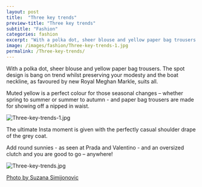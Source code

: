 ```yaml
---
layout: post
title:  "Three key trends"
preview-title: "Three key trends"
subtitle: "Fashion"
categories: fashion
excerpt: "With a polka dot, sheer blouse and yellow paper bag trousers. The spot design is bang on trend whilst preserving your modesty and the boat neckline, as favoured by new Royal Meghan Markle" 
image: /images/fashion/Three-key-trends-1.jpg
permalink: /Three-key-trends/
---
```

<p>With a polka dot, sheer blouse and yellow paper bag trousers. The spot design is bang on trend whilst preserving your modesty and the boat neckline, as favoured by new Royal Meghan Markle, suits all.</p>
<p>Muted yellow is a perfect colour for those seasonal changes – whether spring to summer or summer to autumn - and paper bag trousers are made for showing off a nipped in waist.</p>
<p><img src="{{ '/images/fashion/Three-key-trends-1.jpg' | prepend: SourceUrl }}" alt="Three-key-trends-1.jpg"></p>
<p>The ultimate Insta moment is given with the perfectly casual shoulder drape of the grey coat.</p>
<p>Add round sunnies - as seen at Prada and Valentino -  and an oversized clutch and you are good to go – anywhere!</p>
<img src="{{ '/images/fashion/Three-key-trends.jpg' | prepend: SourceUrl }}" alt="Three-key-trends.jpg">

<a href="https://www.instagram.com/simisu__/" target="_blank">Photo by Suzana Simijonovic</a>